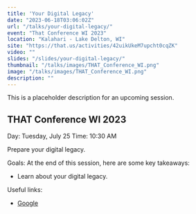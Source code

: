 ```yaml
---
title: 'Your Digital Legacy'
date: "2023-06-18T03:06:02Z"
url: "/talks/your-digital-legacy/"
event: "That Conference WI 2023"
location: "Kalahari - Lake Delton, WI"
site: "https://that.us/activities/42uikUkeM7upcht0cqZK"
video: ""
slides: "/slides/your-digital-legacy/"
thumbnail: "/talks/images/THAT_Conference_WI.png"
image: "/talks/images/THAT_Conference_WI.png"
description: ""
---
```


This is a placeholder description for an upcoming session.

## THAT Conference WI 2023

Day: Tuesday, July 25   Time: 10:30 AM  

Prepare your digital legacy.

Goals:
At the end of this session, here are some key takeaways:
* Learn about your digital legacy.

Useful links:
* [Google](google.com)
